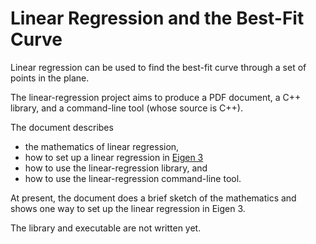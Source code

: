 
# Linear Regression and the Best-Fit Curve

Linear regression can be used to find the best-fit curve through a set of
points in the plane.

The linear-regression project aims to produce a PDF document, a C++ library,
and a command-line tool (whose source is C++).

The document describes
 - the mathematics of linear regression,
 - how to set up a linear regression in [Eigen 3][1]
 - how to use the linear-regression library, and
 - how to use the linear-regression command-line tool.

At present, the document does a brief sketch of the mathematics and shows one
way to set up the linear regression in Eigen 3.

The library and executable are not written yet.

[1]: http://eigen.tuxfamily.org/index.php?title=Main_Page

